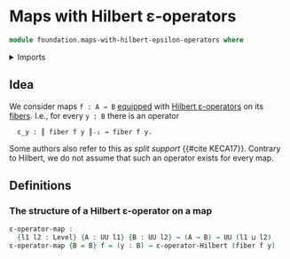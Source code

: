 # Maps with Hilbert ε-operators

```agda
module foundation.maps-with-hilbert-epsilon-operators where
```

<details><summary>Imports</summary>

```agda
open import foundation.hilberts-epsilon-operators
open import foundation.universe-levels

open import foundation-core.fibers-of-maps
```

</details>

## Idea

We consider maps `f : A → B` [equipped](foundation.structure.md) with
[Hilbert ε-operators](foundation.hilberts-epsilon-operators.md) on its
[fibers](foundation-core.fibers-of-maps.md). I.e., for every `y : B` there is an
operator

```text
  ε_y : ║ fiber f y ║₋₁ → fiber f y.
```

Some authors also refer to this as _split support_ {{#cite KECA17}}. Contrary to
Hilbert, we do not assume that such an operator exists for every map.

## Definitions

### The structure of a Hilbert ε-operator on a map

```agda
ε-operator-map :
  {l1 l2 : Level} {A : UU l1} {B : UU l2} → (A → B) → UU (l1 ⊔ l2)
ε-operator-map {B = B} f = (y : B) → ε-operator-Hilbert (fiber f y)
```
